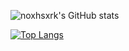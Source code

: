 ![noxhsxrk's GitHub stats](https://github-readme-stats.vercel.app/api?username=noxhsxrk&show_icons=true&theme=radical)

[![Top Langs](https://github-readme-stats.vercel.app/api/top-langs/?username=noxhsxrk&layout=compact)](https://github.com/anuraghazra/github-readme-stats)

